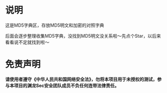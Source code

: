 # 说明
这是MD5字典区，存放MD5明文和加密的对照字典</p>
后面会逐步整理收集MD5字典，没找到MD5明文没关系啦～先点个Star，以后来看看说不定就找到啦～</p>

# 免责声明
<b>请使用者遵守《中华人民共和国网络安全法》，勿将本项目用于未授权的测试，参与本项目的渊龙Sec安全团队成员不负任何连带法律责任。</b></p>
